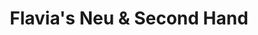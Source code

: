 ---
title: "Flavia's Neu & Second Hand"
url: /paderborn/flavias-neu-und-second-hand/
shop: Kleidung
---